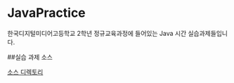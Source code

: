 # JavaPractice

한국디지털미디어고등학교 2학년 정규교육과정에 들어있는 Java 시간 실습과제들입니다.

##실습 과제 소스

[소스 디렉토리](https://github.com/hd132607/JavaPractice/tree/master/JavaPractice/src/org/dimigo)
